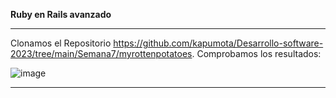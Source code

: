 **Ruby en Rails avanzado**
***
Clonamos el Repositorio https://github.com/kapumota/Desarrollo-software-2023/tree/main/Semana7/myrottenpotatoes.
Comprobamos los resultados:

![image](https://github.com/Josezapat/CC3S2/assets/90808325/eadb2ff0-e684-4c4b-9d54-85dbe401ed73)
***
